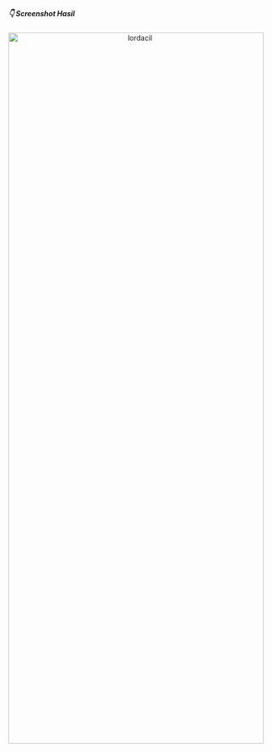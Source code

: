 ##### :point_down: Screenshot Hasil

<p align="center">
  <a name="top" href="#octocat-hi-there-thanks-for-visiting-">
     <img alt="lordacil" height="60%" width="100%" src="https://i.ibb.co/vVcjhyK/tugas.png"/>
  </a>
  <br>